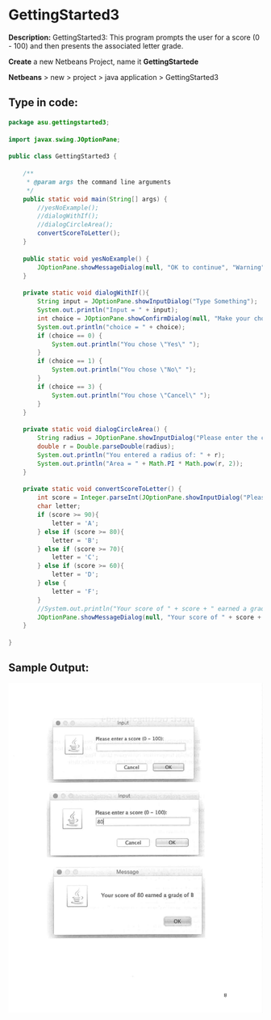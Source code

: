 # GettingStarted3

**Description:** GettingStarted3: This program prompts the user for a score \(0 - 100\) and then presents the associated letter grade.

**Create** a new Netbeans Project, name it **GettingStartede**

**Netbeans** &gt; new &gt; project &gt; java application &gt; GettingStarted3

## Type in code:

```java
package asu.gettingstarted3;

import javax.swing.JOptionPane;

public class GettingStarted3 {

    /**
     * @param args the command line arguments
     */
    public static void main(String[] args) {
        //yesNoExample();
        //dialogWithIf();
        //dialogCircleArea();
        convertScoreToLetter();
    }

    public static void yesNoExample() {
        JOptionPane.showMessageDialog(null, "OK to continue", "Warning", JOptionPane.WARNING_MESSAGE);
    }

    private static void dialogWithIf(){
        String input = JOptionPane.showInputDialog("Type Something");
        System.out.println("Input = " + input);
        int choice = JOptionPane.showConfirmDialog(null, "Make your choice");
        System.out.println("choice = " + choice);
        if (choice == 0) {
            System.out.println("You chose \"Yes\" ");
        }
        if (choice == 1) {
            System.out.println("You chose \"No\" ");
        }
        if (choice == 3) {
            System.out.println("You chose \"Cancel\" ");
        }
    }

    private static void dialogCircleArea() {
        String radius = JOptionPane.showInputDialog("Please enter the circle radius");
        double r = Double.parseDouble(radius);
        System.out.println("You entered a radius of: " + r);
        System.out.println("Area = " + Math.PI * Math.pow(r, 2));
    }

    private static void convertScoreToLetter() {
        int score = Integer.parseInt(JOptionPane.showInputDialog("Please enter a score (0 - 100):"));
        char letter;
        if (score >= 90){
            letter = 'A';
        } else if (score >= 80){
            letter = 'B';
        } else if (score >= 70){
            letter = 'C';
        } else if (score >= 60){
            letter = 'D';
        } else {
            letter = 'F';
        }
        //System.out.println("Your score of " + score + " earned a grade of " + letter);
        JOptionPane.showMessageDialog(null, "Your score of " + score + " earned a grade of " + letter);
    }

}
```

## Sample Output:

[![JavaProjects\_page-0008.jpg](../.gitbook/assets/JavaProjects_page-0008%20%281%29.jpg)](https://github.com/PiSaucer/ASUJava/tree/f942a9d8a05386943e7d1c396d26a881ba1c942d/docs/bookimages/JavaProjects_page-0008.jpg)

